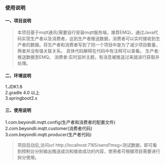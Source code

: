 ### 使用说明
#### 一、项目说明
> 本项目基于mqtt通讯(需要自行安装mqtt服务端，推荐EMQ)，通过Java代码实现生产者以及消费者，达到生产者推送数据，消费者可以实时接收到生产者的数据。将生产者和消费者写到了同一个项目中是为了减少项目数量，两者并没有强关联关系。
具体代码解释在代码中有注释可以查看。
生产者:推送数据至EMQ。
消费者:实时监听主题，有消息被推送过来就进行获取并处理。
#### 二、环境说明
1.JDK1.8   
2.gradle 4.0 以上  
3.springboot2.x
#### 三、使用说明
1.com.beyondli.mqtt.config(生产者和消费者的配置文件)
2.com.beyondli.mqtt.customer(消费者代码)  
3.com.beyondli.mqtt.producer(生产者代码)
> 项目启动后,访问url http://localhost:7165/send?msg=测试数据，即可看到控制台分别输出推送成功和接收成功的内容，使用者可根据项目需要进行拆分使用。